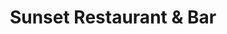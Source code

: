 ---
layout: info
type: Standard
title: Sunset Restaurant & Bar
section: fine dining / resort dining
logo: placeholder
ratings: $$
phone: "29968"
email: sunsetbungalows@vanuatu.com.vu
address:
description: Located out of town on the second lagoon.
---